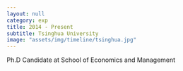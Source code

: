 ```yaml
---
layout: null
category: exp
title: 2014 - Present
subtitle: Tsinghua University
image: "assets/img/timeline/tsinghua.jpg"
---
```

Ph.D Candidate at School of Economics and Management